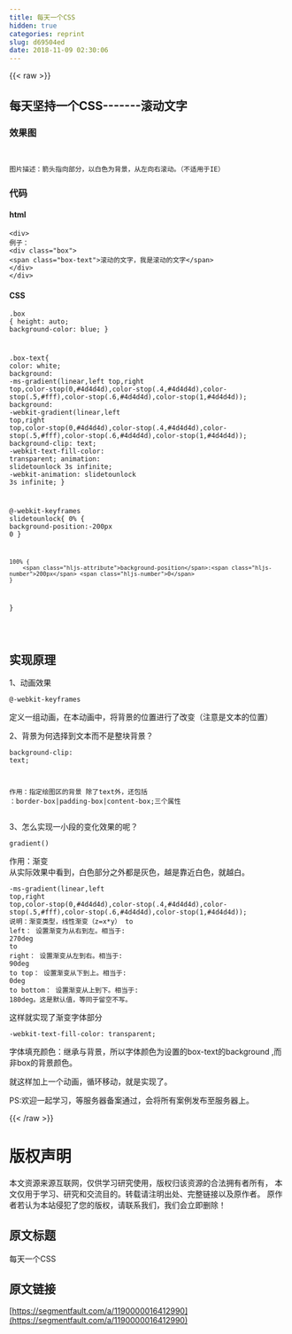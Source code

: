 ```yaml
---
title: 每天一个CSS
hidden: true
categories: reprint
slug: d69504ed
date: 2018-11-09 02:30:06
---
```


{{< raw >}}
<h2 id="articleHeader0">&#x6BCF;&#x5929;&#x575A;&#x6301;&#x4E00;&#x4E2A;CSS-------&#x6EDA;&#x52A8;&#x6587;&#x5B57;</h2><h3 id="articleHeader1">&#x6548;&#x679C;&#x56FE;</h3><p><span class="img-wrap"><img data-src="/img/remote/1460000016412993?w=257&amp;h=124" src="https://static.alili.tech/img/remote/1460000016412993?w=257&amp;h=124" alt="" title="" style="cursor:pointer;display:inline"></span></p><div class="widget-codetool" style="display:none"><div class="widget-codetool--inner"><span class="selectCode code-tool" data-toggle="tooltip" data-placement="top" title="" data-original-title="&#x5168;&#x9009;"></span> <span type="button" class="copyCode code-tool" data-toggle="tooltip" data-placement="top" data-clipboard-text="
&#x56FE;&#x7247;&#x63CF;&#x8FF0;&#xFF1A;&#x7BAD;&#x5934;&#x6307;&#x5411;&#x90E8;&#x5206;&#xFF0C;&#x4EE5;&#x767D;&#x8272;&#x4E3A;&#x80CC;&#x666F;&#xFF0C;&#x4ECE;&#x5DE6;&#x5411;&#x53F3;&#x6EDA;&#x52A8;&#x3002;&#xFF08;&#x4E0D;&#x9002;&#x7528;&#x4E8E;IE&#xFF09;
" title="" data-original-title="&#x590D;&#x5236;"></span> <span type="button" class="saveToNote code-tool" data-toggle="tooltip" data-placement="top" title="" data-original-title="&#x653E;&#x8FDB;&#x7B14;&#x8BB0;"></span></div></div><pre class="hljs"><code>
&#x56FE;&#x7247;&#x63CF;&#x8FF0;&#xFF1A;&#x7BAD;&#x5934;&#x6307;&#x5411;&#x90E8;&#x5206;&#xFF0C;&#x4EE5;&#x767D;&#x8272;&#x4E3A;&#x80CC;&#x666F;&#xFF0C;&#x4ECE;&#x5DE6;&#x5411;&#x53F3;&#x6EDA;&#x52A8;&#x3002;&#xFF08;&#x4E0D;&#x9002;&#x7528;&#x4E8E;IE&#xFF09;
</code></pre><h3 id="articleHeader2">&#x4EE3;&#x7801;</h3><h4>html</h4><div class="widget-codetool" style="display:none"><div class="widget-codetool--inner"><span class="selectCode code-tool" data-toggle="tooltip" data-placement="top" title="" data-original-title="&#x5168;&#x9009;"></span> <span type="button" class="copyCode code-tool" data-toggle="tooltip" data-placement="top" data-clipboard-text="&lt;div&gt;   
&#x4F8B;&#x5B50;&#xFF1A;
&lt;div class=&quot;box&quot;&gt;
&lt;span class=&quot;box-text&quot;&gt;&#x6EDA;&#x52A8;&#x7684;&#x6587;&#x5B57;&#xFF0C;&#x6211;&#x662F;&#x6EDA;&#x52A8;&#x7684;&#x6587;&#x5B57;&lt;/span&gt;
&lt;/div&gt;
&lt;/div&gt;
" title="" data-original-title="&#x590D;&#x5236;"></span> <span type="button" class="saveToNote code-tool" data-toggle="tooltip" data-placement="top" title="" data-original-title="&#x653E;&#x8FDB;&#x7B14;&#x8BB0;"></span></div></div><pre class="hljs applescript"><code>&lt;<span class="hljs-keyword">div</span>&gt;   
&#x4F8B;&#x5B50;&#xFF1A;
&lt;<span class="hljs-keyword">div</span> <span class="hljs-built_in">class</span>=<span class="hljs-string">&quot;box&quot;</span>&gt;
&lt;span <span class="hljs-built_in">class</span>=<span class="hljs-string">&quot;box-text&quot;</span>&gt;&#x6EDA;&#x52A8;&#x7684;&#x6587;&#x5B57;&#xFF0C;&#x6211;&#x662F;&#x6EDA;&#x52A8;&#x7684;&#x6587;&#x5B57;&lt;/span&gt;
&lt;/<span class="hljs-keyword">div</span>&gt;
&lt;/<span class="hljs-keyword">div</span>&gt;
</code></pre><h4>CSS</h4><div class="widget-codetool" style="display:none"><div class="widget-codetool--inner"><span class="selectCode code-tool" data-toggle="tooltip" data-placement="top" title="" data-original-title="&#x5168;&#x9009;"></span> <span type="button" class="copyCode code-tool" data-toggle="tooltip" data-placement="top" data-clipboard-text=".box {
    height: auto;
    background-color: blue;
}

.box-text{
    color: white;
    background: -ms-gradient(linear,left top,right top,color-stop(0,#4d4d4d),color-stop(.4,#4d4d4d),color-stop(.5,#fff),color-stop(.6,#4d4d4d),color-stop(1,#4d4d4d));
    background: -webkit-gradient(linear,left top,right top,color-stop(0,#4d4d4d),color-stop(.4,#4d4d4d),color-stop(.5,#fff),color-stop(.6,#4d4d4d),color-stop(1,#4d4d4d));
    background-clip: text;
    -webkit-text-fill-color: transparent;
    animation: slidetounlock 3s infinite;
    -webkit-animation: slidetounlock 3s infinite;
}

@-webkit-keyframes slidetounlock{
    0%  {
        background-position:-200px 0
    }
    
    100% {
        background-position:200px 0
    }
}

" title="" data-original-title="&#x590D;&#x5236;"></span> <span type="button" class="saveToNote code-tool" data-toggle="tooltip" data-placement="top" title="" data-original-title="&#x653E;&#x8FDB;&#x7B14;&#x8BB0;"></span></div></div><pre class="hljs css"><code><span class="hljs-selector-class">.box</span> {
    <span class="hljs-attribute">height</span>: auto;
    <span class="hljs-attribute">background-color</span>: blue;
}

<span class="hljs-selector-class">.box-text</span>{
    <span class="hljs-attribute">color</span>: white;
    <span class="hljs-attribute">background</span>: <span class="hljs-built_in">-ms-gradient</span>(linear,left top,right top,color-stop(0,#4d4d4d),<span class="hljs-built_in">color-stop</span>(.4,#4d4d4d),<span class="hljs-built_in">color-stop</span>(.5,#fff),<span class="hljs-built_in">color-stop</span>(.6,#4d4d4d),<span class="hljs-built_in">color-stop</span>(1,#4d4d4d));
    <span class="hljs-attribute">background</span>: <span class="hljs-built_in">-webkit-gradient</span>(linear,left top,right top,color-stop(0,#4d4d4d),<span class="hljs-built_in">color-stop</span>(.4,#4d4d4d),<span class="hljs-built_in">color-stop</span>(.5,#fff),<span class="hljs-built_in">color-stop</span>(.6,#4d4d4d),<span class="hljs-built_in">color-stop</span>(1,#4d4d4d));
    <span class="hljs-attribute">background-clip</span>: text;
    <span class="hljs-attribute">-webkit-text-fill-color</span>: transparent;
    <span class="hljs-attribute">animation</span>: slidetounlock <span class="hljs-number">3s</span> infinite;
    <span class="hljs-attribute">-webkit-animation</span>: slidetounlock <span class="hljs-number">3s</span> infinite;
}

@-<span class="hljs-keyword">webkit</span>-<span class="hljs-keyword">keyframes</span> slidetounlock{
    0%  {
        <span class="hljs-attribute">background-position</span>:-<span class="hljs-number">200px</span> <span class="hljs-number">0</span>
    }
    
    100% {
        <span class="hljs-attribute">background-position</span>:<span class="hljs-number">200px</span> <span class="hljs-number">0</span>
    }
}

</code></pre><h2 id="articleHeader3">&#x5B9E;&#x73B0;&#x539F;&#x7406;</h2><p>1&#x3001;&#x52A8;&#x753B;&#x6548;&#x679C;</p><div class="widget-codetool" style="display:none"><div class="widget-codetool--inner"><span class="selectCode code-tool" data-toggle="tooltip" data-placement="top" title="" data-original-title="&#x5168;&#x9009;"></span> <span type="button" class="copyCode code-tool" data-toggle="tooltip" data-placement="top" data-clipboard-text="@-webkit-keyframes" title="" data-original-title="&#x590D;&#x5236;"></span> <span type="button" class="saveToNote code-tool" data-toggle="tooltip" data-placement="top" title="" data-original-title="&#x653E;&#x8FDB;&#x7B14;&#x8BB0;"></span></div></div><pre class="hljs css"><code style="word-break:break-word;white-space:initial">@-<span class="hljs-keyword">webkit</span>-<span class="hljs-keyword">keyframes</span></code></pre><p>&#x5B9A;&#x4E49;&#x4E00;&#x7EC4;&#x52A8;&#x753B;&#xFF0C;&#x5728;&#x672C;&#x52A8;&#x753B;&#x4E2D;&#xFF0C;&#x5C06;&#x80CC;&#x666F;&#x7684;&#x4F4D;&#x7F6E;&#x8FDB;&#x884C;&#x4E86;&#x6539;&#x53D8;&#xFF08;&#x6CE8;&#x610F;&#x662F;&#x6587;&#x672C;&#x7684;&#x4F4D;&#x7F6E;&#xFF09;</p><p>2&#x3001;&#x80CC;&#x666F;&#x4E3A;&#x4F55;&#x9009;&#x62E9;&#x5230;&#x6587;&#x672C;&#x800C;&#x4E0D;&#x662F;&#x6574;&#x5757;&#x80CC;&#x666F;&#xFF1F;</p><div class="widget-codetool" style="display:none"><div class="widget-codetool--inner"><span class="selectCode code-tool" data-toggle="tooltip" data-placement="top" title="" data-original-title="&#x5168;&#x9009;"></span> <span type="button" class="copyCode code-tool" data-toggle="tooltip" data-placement="top" data-clipboard-text="background-clip: text;

&#x4F5C;&#x7528;&#xFF1A;&#x6307;&#x5B9A;&#x7ED8;&#x56FE;&#x533A;&#x7684;&#x80CC;&#x666F;
&#x9664;&#x4E86;text&#x5916;&#xFF0C;&#x8FD8;&#x5305;&#x62EC; &#xFF1A;border-box|padding-box|content-box;&#x4E09;&#x4E2A;&#x5C5E;&#x6027;
" title="" data-original-title="&#x590D;&#x5236;"></span> <span type="button" class="saveToNote code-tool" data-toggle="tooltip" data-placement="top" title="" data-original-title="&#x653E;&#x8FDB;&#x7B14;&#x8BB0;"></span></div></div><pre class="hljs http"><code><span class="hljs-attribute">background-clip</span>: text;

<span class="maxima">&#x4F5C;&#x7528;&#xFF1A;&#x6307;&#x5B9A;&#x7ED8;&#x56FE;&#x533A;&#x7684;&#x80CC;&#x666F;
&#x9664;&#x4E86;text&#x5916;&#xFF0C;&#x8FD8;&#x5305;&#x62EC; &#xFF1A;<span class="hljs-built_in">border</span>-<span class="hljs-built_in">box</span>|padding-<span class="hljs-built_in">box</span>|<span class="hljs-built_in">content</span>-<span class="hljs-built_in">box</span>;&#x4E09;&#x4E2A;&#x5C5E;&#x6027;
</span></code></pre><p>3&#x3001;&#x600E;&#x4E48;&#x5B9E;&#x73B0;&#x4E00;&#x5C0F;&#x6BB5;&#x7684;&#x53D8;&#x5316;&#x6548;&#x679C;&#x7684;&#x5462;&#xFF1F;</p><div class="widget-codetool" style="display:none"><div class="widget-codetool--inner"><span class="selectCode code-tool" data-toggle="tooltip" data-placement="top" title="" data-original-title="&#x5168;&#x9009;"></span> <span type="button" class="copyCode code-tool" data-toggle="tooltip" data-placement="top" data-clipboard-text="gradient()
" title="" data-original-title="&#x590D;&#x5236;"></span> <span type="button" class="saveToNote code-tool" data-toggle="tooltip" data-placement="top" title="" data-original-title="&#x653E;&#x8FDB;&#x7B14;&#x8BB0;"></span></div></div><pre class="hljs stylus"><code><span class="hljs-function"><span class="hljs-title">gradient</span><span class="hljs-params">()</span></span>
</code></pre><p>&#x4F5C;&#x7528;&#xFF1A;&#x6E10;&#x53D8;<br>&#x4ECE;&#x5B9E;&#x9645;&#x6548;&#x679C;&#x4E2D;&#x770B;&#x5230;&#xFF0C;&#x767D;&#x8272;&#x90E8;&#x5206;&#x4E4B;&#x5916;&#x90FD;&#x662F;&#x7070;&#x8272;&#xFF0C;&#x8D8A;&#x662F;&#x9760;&#x8FD1;&#x767D;&#x8272;&#xFF0C;&#x5C31;&#x8D8A;&#x767D;&#x3002;</p><div class="widget-codetool" style="display:none"><div class="widget-codetool--inner"><span class="selectCode code-tool" data-toggle="tooltip" data-placement="top" title="" data-original-title="&#x5168;&#x9009;"></span> <span type="button" class="copyCode code-tool" data-toggle="tooltip" data-placement="top" data-clipboard-text="-ms-gradient(linear,left top,right top,color-stop(0,#4d4d4d),color-stop(.4,#4d4d4d),color-stop(.5,#fff),color-stop(.6,#4d4d4d),color-stop(1,#4d4d4d));
&#x8BF4;&#x660E;&#xFF1A;&#x6E10;&#x53D8;&#x7C7B;&#x578B;&#xFF0C;&#x7EBF;&#x6027;&#x6E10;&#x53D8;&#xFF08;z=x*y&#xFF09;
to left&#xFF1A;
&#x8BBE;&#x7F6E;&#x6E10;&#x53D8;&#x4E3A;&#x4ECE;&#x53F3;&#x5230;&#x5DE6;&#x3002;&#x76F8;&#x5F53;&#x4E8E;: 270deg
to right&#xFF1A;
&#x8BBE;&#x7F6E;&#x6E10;&#x53D8;&#x4ECE;&#x5DE6;&#x5230;&#x53F3;&#x3002;&#x76F8;&#x5F53;&#x4E8E;: 90deg
to top&#xFF1A;
&#x8BBE;&#x7F6E;&#x6E10;&#x53D8;&#x4ECE;&#x4E0B;&#x5230;&#x4E0A;&#x3002;&#x76F8;&#x5F53;&#x4E8E;: 0deg
to bottom&#xFF1A;
&#x8BBE;&#x7F6E;&#x6E10;&#x53D8;&#x4ECE;&#x4E0A;&#x5230;&#x4E0B;&#x3002;&#x76F8;&#x5F53;&#x4E8E;: 180deg&#x3002;&#x8FD9;&#x662F;&#x9ED8;&#x8BA4;&#x503C;&#xFF0C;&#x7B49;&#x540C;&#x4E8E;&#x7559;&#x7A7A;&#x4E0D;&#x5199;&#x3002;" title="" data-original-title="&#x590D;&#x5236;"></span> <span type="button" class="saveToNote code-tool" data-toggle="tooltip" data-placement="top" title="" data-original-title="&#x653E;&#x8FDB;&#x7B14;&#x8BB0;"></span></div></div><pre class="hljs vbscript"><code>-ms-gradient(linear,<span class="hljs-built_in">left</span> top,<span class="hljs-built_in">right</span> top,color-<span class="hljs-keyword">stop</span>(<span class="hljs-number">0</span>,#<span class="hljs-number">4</span>d4d4d),color-<span class="hljs-keyword">stop</span>(<span class="hljs-number">.4</span>,#<span class="hljs-number">4</span>d4d4d),color-<span class="hljs-keyword">stop</span>(<span class="hljs-number">.5</span>,#fff),color-<span class="hljs-keyword">stop</span>(<span class="hljs-number">.6</span>,#<span class="hljs-number">4</span>d4d4d),color-<span class="hljs-keyword">stop</span>(<span class="hljs-number">1</span>,#<span class="hljs-number">4</span>d4d4d));
&#x8BF4;&#x660E;&#xFF1A;&#x6E10;&#x53D8;&#x7C7B;&#x578B;&#xFF0C;&#x7EBF;&#x6027;&#x6E10;&#x53D8;&#xFF08;z=x*y&#xFF09;
<span class="hljs-keyword">to</span> <span class="hljs-built_in">left</span>&#xFF1A;
&#x8BBE;&#x7F6E;&#x6E10;&#x53D8;&#x4E3A;&#x4ECE;&#x53F3;&#x5230;&#x5DE6;&#x3002;&#x76F8;&#x5F53;&#x4E8E;: <span class="hljs-number">270</span>deg
<span class="hljs-keyword">to</span> <span class="hljs-built_in">right</span>&#xFF1A;
&#x8BBE;&#x7F6E;&#x6E10;&#x53D8;&#x4ECE;&#x5DE6;&#x5230;&#x53F3;&#x3002;&#x76F8;&#x5F53;&#x4E8E;: <span class="hljs-number">90</span>deg
<span class="hljs-keyword">to</span> top&#xFF1A;
&#x8BBE;&#x7F6E;&#x6E10;&#x53D8;&#x4ECE;&#x4E0B;&#x5230;&#x4E0A;&#x3002;&#x76F8;&#x5F53;&#x4E8E;: <span class="hljs-number">0</span>deg
<span class="hljs-keyword">to</span> bottom&#xFF1A;
&#x8BBE;&#x7F6E;&#x6E10;&#x53D8;&#x4ECE;&#x4E0A;&#x5230;&#x4E0B;&#x3002;&#x76F8;&#x5F53;&#x4E8E;: <span class="hljs-number">180</span>deg&#x3002;&#x8FD9;&#x662F;&#x9ED8;&#x8BA4;&#x503C;&#xFF0C;&#x7B49;&#x540C;&#x4E8E;&#x7559;&#x7A7A;&#x4E0D;&#x5199;&#x3002;</code></pre><p>&#x8FD9;&#x6837;&#x5C31;&#x5B9E;&#x73B0;&#x4E86;&#x6E10;&#x53D8;&#x5B57;&#x4F53;&#x90E8;&#x5206;</p><div class="widget-codetool" style="display:none"><div class="widget-codetool--inner"><span class="selectCode code-tool" data-toggle="tooltip" data-placement="top" title="" data-original-title="&#x5168;&#x9009;"></span> <span type="button" class="copyCode code-tool" data-toggle="tooltip" data-placement="top" data-clipboard-text="-webkit-text-fill-color: transparent;" title="" data-original-title="&#x590D;&#x5236;"></span> <span type="button" class="saveToNote code-tool" data-toggle="tooltip" data-placement="top" title="" data-original-title="&#x653E;&#x8FDB;&#x7B14;&#x8BB0;"></span></div></div><pre class="hljs processing"><code style="word-break:break-word;white-space:initial">-webkit-<span class="hljs-built_in">text</span>-<span class="hljs-built_in">fill</span>-<span class="hljs-built_in">color</span>: transparent;</code></pre><p>&#x5B57;&#x4F53;&#x586B;&#x5145;&#x989C;&#x8272;&#xFF1A;&#x7EE7;&#x627F;&#x4E0E;&#x80CC;&#x666F;&#xFF0C;&#x6240;&#x4EE5;&#x5B57;&#x4F53;&#x989C;&#x8272;&#x4E3A;&#x8BBE;&#x7F6E;&#x7684;box-text&#x7684;background ,&#x800C;&#x975E;box&#x7684;&#x80CC;&#x666F;&#x989C;&#x8272;&#x3002;</p><p>&#x5C31;&#x8FD9;&#x6837;&#x52A0;&#x4E0A;&#x4E00;&#x4E2A;&#x52A8;&#x753B;&#xFF0C;&#x5FAA;&#x73AF;&#x79FB;&#x52A8;&#xFF0C;&#x5C31;&#x662F;&#x5B9E;&#x73B0;&#x4E86;&#x3002;</p><p>PS:&#x6B22;&#x8FCE;&#x4E00;&#x8D77;&#x5B66;&#x4E60;&#xFF0C;&#x7B49;&#x670D;&#x52A1;&#x5668;&#x5907;&#x6848;&#x901A;&#x8FC7;&#xFF0C;&#x4F1A;&#x5C06;&#x6240;&#x6709;&#x6848;&#x4F8B;&#x53D1;&#x5E03;&#x81F3;&#x670D;&#x52A1;&#x5668;&#x4E0A;&#x3002;</p>
{{< /raw >}}

# 版权声明
本文资源来源互联网，仅供学习研究使用，版权归该资源的合法拥有者所有，
本文仅用于学习、研究和交流目的。转载请注明出处、完整链接以及原作者。
原作者若认为本站侵犯了您的版权，请联系我们，我们会立即删除！

## 原文标题
每天一个CSS

## 原文链接
[https://segmentfault.com/a/1190000016412990](https://segmentfault.com/a/1190000016412990)

